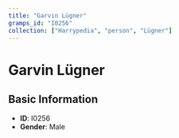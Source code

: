 ```yaml
---
title: "Garvin Lügner"
gramps_id: "I0256"
collection: ["Harrypedia", "person", "Lügner"]
---
```


# Garvin Lügner

## Basic Information

- **ID**: I0256
- **Gender**: Male

